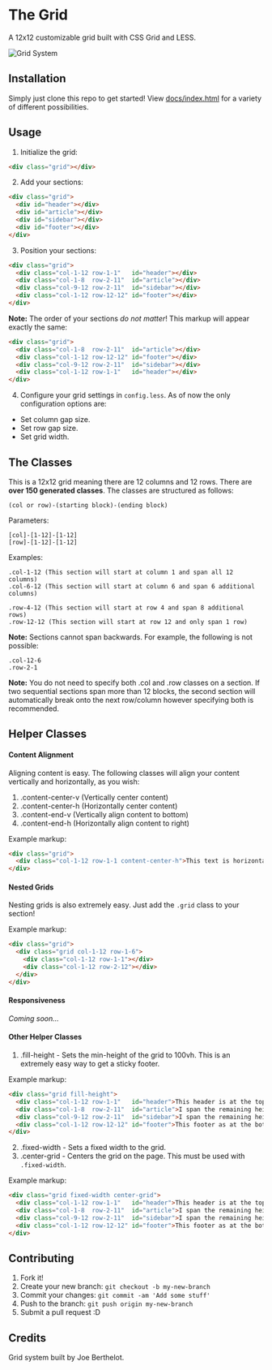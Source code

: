 # The Grid

A 12x12 customizable grid built with CSS Grid and LESS.

![Grid System](http://i.imgur.com/4hh436c.png)

## Installation

Simply just clone this repo to get started! View [docs/index.html](https://joeberthelot88.github.io/the-grid/) for a variety of different possibilities.

## Usage

1. Initialize the grid:

```html
<div class="grid"></div>
```

2. Add your sections:

```html
<div class="grid">
  <div id="header"></div>
  <div id="article"></div>
  <div id="sidebar"></div>
  <div id="footer"></div>
</div>
```

3. Position your sections:

```html
<div class="grid">
  <div class="col-1-12 row-1-1"   id="header"></div>
  <div class="col-1-8  row-2-11"  id="article"></div>
  <div class="col-9-12 row-2-11"  id="sidebar"></div>
  <div class="col-1-12 row-12-12" id="footer"></div>
</div>
```

**Note:** The order of your sections *do not matter*!  This markup will appear exactly the same:

```html
<div class="grid">
  <div class="col-1-8  row-2-11"  id="article"></div>
  <div class="col-1-12 row-12-12" id="footer"></div>
  <div class="col-9-12 row-2-11"  id="sidebar"></div>
  <div class="col-1-12 row-1-1"   id="header"></div>
</div>
```

4. Configure your grid settings in `config.less`.  As of now the only configuration options are:

- Set column gap size.
- Set row gap size.
- Set grid width.


## The Classes

This is a 12x12 grid meaning there are 12 columns and 12 rows.  There are **over 150 generated classes**.  The classes are structured as follows:

```
(col or row)-(starting block)-(ending block)
```

Parameters:

```
[col]-[1-12]-[1-12]
[row]-[1-12]-[1-12]
```

Examples:

```
.col-1-12 (This section will start at column 1 and span all 12 columns)
.col-6-12 (This section will start at column 6 and span 6 additional columns)

.row-4-12 (This section will start at row 4 and span 8 additional rows)
.row-12-12 (This section will start at row 12 and only span 1 row)
```

**Note:** Sections cannot span backwards.  For example, the following is not possible:

```
.col-12-6
.row-2-1
```

**Note:** You do not need to specify both .col and .row classes on a section.  If two sequential sections span more than 12 blocks, the second section will automatically break onto the next row/column however specifying both is recommended.


## Helper Classes

#### Content Alignment

Aligning content is easy.  The following classes will align your content vertically and horizontally, as you wish:

1. .content-center-v (Vertically center content)
2. .content-center-h (Horizontally center content)
3. .content-end-v (Vertically align content to bottom)
4. .content-end-h (Horizontally align content to right)

Example markup:

```html
<div class="grid">
  <div class="col-1-12 row-1-1 content-center-h">This text is horizontally centered.</div>
</div>
```


#### Nested Grids

Nesting grids is also extremely easy.  Just add the `.grid` class to your section!

Example markup:

```html
<div class="grid">
  <div class="grid col-1-12 row-1-6">
    <div class="col-1-12 row-1-1"></div>
    <div class="col-1-12 row-2-12"></div>
  </div>
</div>
```


#### Responsiveness

*Coming soon...*


#### Other Helper Classes

1. .fill-height - Sets the min-height of the grid to 100vh.  This is an extremely easy way to get a sticky footer.

Example markup:

```html
<div class="grid fill-height">
  <div class="col-1-12 row-1-1"   id="header">This header is at the top of the viewport.</div>
  <div class="col-1-8  row-2-11"  id="article">I span the remaining height of the leftover space.</div>
  <div class="col-9-12 row-2-11"  id="sidebar">I span the remaining height of the leftover space.</div>
  <div class="col-1-12 row-12-12" id="footer">This footer as at the bottom of the viewport.</div>
</div>
```

2. .fixed-width - Sets a fixed width to the grid.
3. .center-grid - Centers the grid on the page.  This must be used with `.fixed-width`.

Example markup:

```html
<div class="grid fixed-width center-grid">
  <div class="col-1-12 row-1-1"   id="header">This header is at the top of the viewport.</div>
  <div class="col-1-8  row-2-11"  id="article">I span the remaining height of the leftover space.</div>
  <div class="col-9-12 row-2-11"  id="sidebar">I span the remaining height of the leftover space.</div>
  <div class="col-1-12 row-12-12" id="footer">This footer as at the bottom of the viewport.</div>
</div>
```


## Contributing

1. Fork it!
2. Create your new branch: `git checkout -b my-new-branch`
3. Commit your changes: `git commit -am 'Add some stuff'`
4. Push to the branch: `git push origin my-new-branch`
5. Submit a pull request :D

## Credits

Grid system built by Joe Berthelot.
